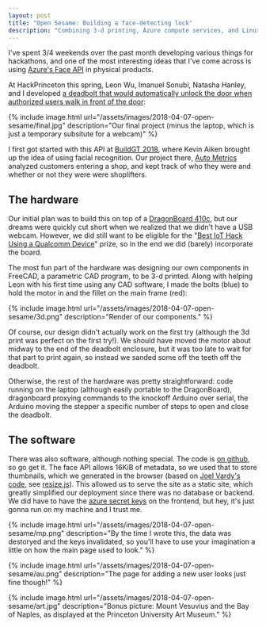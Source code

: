 ```yaml
---
layout: post
title: "Open Sesame: Building a face-detecting lock"
description: "Combining 3-d printing, Azure compute services, and Linux into a self-unlocking deadbolt"
---
```


I've spent 3/4 weekends over the past month developing various things for
hackathons, and one of the most interesting ideas that I've come across is
using [Azure's Face API][azure-face] in physical products.

At HackPrinceton this spring, Leon Wu, Imanuel Sonubi, Natasha
Hanley, and I developed [a deadbolt that would automatically unlock the door
when authorized users walk in front of the door][open-sesame]:

{% include image.html
    url="/assets/images/2018-04-07-open-sesame/final.jpg"
    description="Our final project (minus the laptop, which is just a temporary subsitute for a webcam)" %}

I first got started with this API at [BuildGT 2018][], where Kevin Aiken
brought up the idea of using facial recognition. Our project there, [Auto
Metrics][] analyzed customers entering a shop, and kept track of who they were
and whether or not they were were shoplifters.

[azure-face]: https://azure.microsoft.com/en-us/services/cognitive-services/face/
[BuildGT 2018]: https://buildgt-2018.devpost.com/
[Auto Metrics]: https://devpost.com/software/auto-metrics
[open-sesame]: https://devpost.com/software/open-sesame-dj0leg

## The hardware

Our initial plan was to build this on top of a [DragonBoard 410c][], but our
dreams were quickly cut short when we realized that we didn't have a USB
webcam. However, we did still want to be eligible for the "[Best IoT Hack Using
a Qualcomm Device][best-iot]" prize, so in the end we did (barely) incorporate
the board.

The most fun part of the hardware was designing our own components in FreeCAD,
a parametric CAD program, to be 3-d printed. Along with helping Leon with his
first time using any CAD software, I made the bolts (blue) to hold the motor in
and the fillet on the main frame (red):

{% include image.html
    url="/assets/images/2018-04-07-open-sesame/3d.png"
    description="Render of our components." %}

Of course, our design didn't actually work on the first try (although the 3d
print was perfect on the first try!). We should have moved the motor about
midway to the end of the deadbolt enclosure, but it was too late to wait for
that part to print again, so instead we sanded some off the teeth off the
deadbolt.

Otherwise, the rest of the hardware was pretty straightforward: code running on
the laptop (although easily portable to the DragonBoard), dragonboard proxying
commands to the knockoff Arduino over serial, the Arduino moving the stepper a
specific number of steps to open and close the deadbolt.

[DragonBoard 410c]: https://developer.qualcomm.com/hardware/dragonboard-410c
[best-iot]: https://hackprinceton-spr18.devpost.com/

## The software

There was also software, although nothing special. The code is [on github][],
so go get it. The face API allows 16KiB of metadata, so we used that to store
thumbnails, which we generated in the browser (based on [Joel Vardy's
code][jv-code], see [resize.js][]). This allowed us to serve the site as a
static site, which greatly simplified our deployment since there was no
database or backend. We did have to have the [azure secret keys][secret] on the
frontend, but hey, it's just gonna run on my machine and I trust me.

{% include image.html
    url="/assets/images/2018-04-07-open-sesame/mp.png"
    description="By the time I wrote this, the data was destoryed and the keys
    invalidated, so you'll have to use your imagination a little on how the
    main page used to look." %}

{% include image.html
    url="/assets/images/2018-04-07-open-sesame/au.png"
    description="The page for adding a new user looks just fine though!" %}

{% include image.html
    url="/assets/images/2018-04-07-open-sesame/art.jpg"
    description="Bonus picture: Mount Vesuvius and the Bay of Naples, as
    displayed at the Princeton University Art Museum." %}

[on github]: https://github.com/flaviut/hackprinceton-s2018
[jv-code]: https://github.com/joelvardy/javascript-image-upload
[resize.js]: https://github.com/flaviut/hackprinceton-s2018/blob/master/frontend/js/resize.js
[secret]: https://github.com/flaviut/hackprinceton-s2018/blob/master/frontend/js/azure.js#L12


